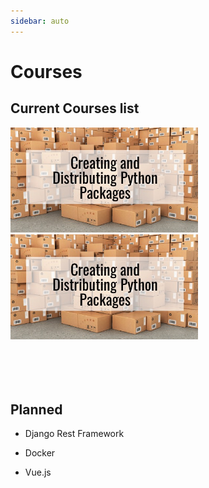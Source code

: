 ```yaml
---
sidebar: auto
---
```


# Courses



## Current Courses list

<div float="left">
  <img
    src="./assets/packaging-course.jpg"
    width="300"
    alt="Creating and distributing python packages"
  />
  <img
    src="./assets/packaging-course.jpg"
    width="300"
    alt="Creating and distributing python packages"
  />
</div>

<br />
<br />
<br />
<br />

## Planned


- Django Rest Framework

- Docker

- Vue.js
